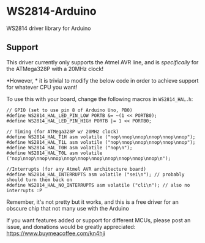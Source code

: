 # WS2814-Arduino
WS2814 driver library for Arduino

## Support
This driver currently only supports the Atmel AVR line, and is *specifically* for the ATMega328P with a 20MHz clock!

*However, * it is trivial to modify the below code in order to achieve support for whatever CPU you want!

To use this with your board, change the following macros in `WS2814_HAL.h`:
```
// GPIO (set to use pin 8 of Arduino Uno, PB0)
#define WS2814_HAL_LED_PIN_LOW PORTB &= ~(1 << PORTB0);
#define WS2814_HAL_LED_PIN_HIGH PORTB |= 1 << PORTB0;

// Timing (for ATMega328P w/ 20MHz clock)
#define WS2814_HAL_T1H asm volatile ("nop\nnop\nnop\nnop\nnop\nnop");
#define WS2814_HAL_T1L asm volatile ("nop\nnop\nnop\nnop\nnop\nnop");
#define WS2814_HAL_T0H asm volatile ("nop\n");
#define WS2814_HAL_T0L asm volatile ("nop\nnop\nnop\nnop\nnop\nnop\nnop\nnop\nnop\nnop\nnop\n");

//Interrupts (for any Atmel AVR architecture board)
#define WS2814_HAL_INTERRUPTS asm volatile ("sei\n"); // probably should turn them back on
#define WS2814_HAL_NO_INTERRUPTS asm volatile ("cli\n"); // also no interrupts :P
```
Remember, it's not pretty but it works, and this is a free driver for an obscure chip that not many use with the Arduino

If you want features added or support for different MCUs, please post an issue, and donations would be greatly appreciated:
https://www.buymeacoffee.com/kn4hji

